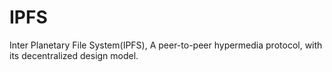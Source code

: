 # IPFS
Inter Planetary File System(IPFS), A peer-to-peer hypermedia protocol, with its decentralized design model.
